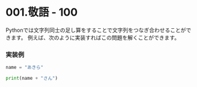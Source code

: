 # 001.敬語 - 100

Pythonでは文字列同士の足し算をすることで文字列をつなぎ合わせることができます。 例えば、次のように実装すればこの問題を解くことができます。

### 実装例

```python
name = "あきら"

print(name + "さん")
```

